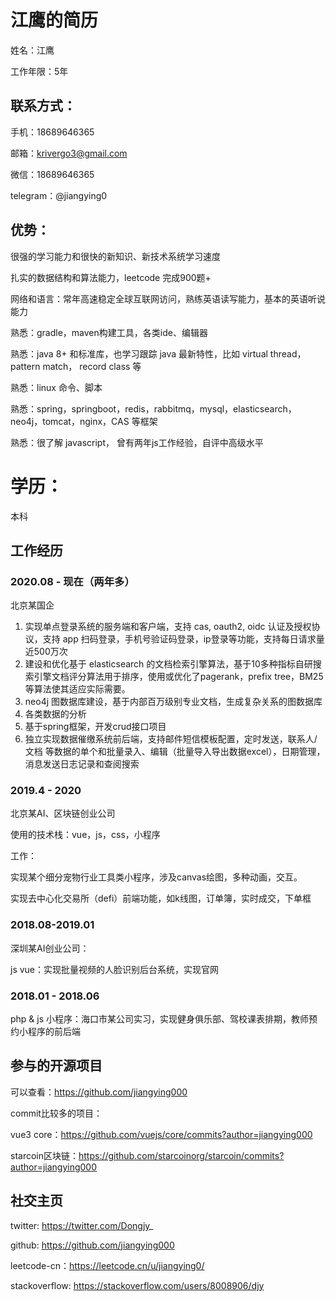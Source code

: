 # 江鹰的简历

姓名：江鹰

工作年限：5年

## 联系方式：

手机：18689646365

邮箱：krivergo3@gmail.com

微信：18689646365

telegram：@jiangying0

## 优势：

很强的学习能力和很快的新知识、新技术系统学习速度

扎实的数据结构和算法能力，leetcode 完成900题+

网络和语言：常年高速稳定全球互联网访问，熟练英语读写能力，基本的英语听说能力

熟悉：gradle，maven构建工具，各类ide、编辑器

熟悉：java 8+ 和标准库，也学习跟踪 java 最新特性，比如 virtual thread， pattern match， record class 等

熟悉：linux 命令、脚本

熟悉：spring，springboot，redis，rabbitmq，mysql，elasticsearch，neo4j，tomcat，nginx，CAS 等框架

熟悉：很了解 javascript， 曾有两年js工作经验，自评中高级水平

# 学历：
本科

## 工作经历

### 2020.08 - 现在（两年多）

北京某国企

1. 实现单点登录系统的服务端和客户端，支持 cas, oauth2, oidc 认证及授权协议，支持 app 扫码登录，手机号验证码登录，ip登录等功能，支持每日请求量近500万次
2. 建设和优化基于 elasticsearch 的文档检索引擎算法，基于10多种指标自研搜索引擎文档评分算法用于排序，使用或优化了pagerank，prefix tree，BM25等算法使其适应实际需要。
3. neo4j 图数据库建设，基于内部百万级别专业文档，生成复杂关系的图数据库
4. 各类数据的分析
5. 基于spring框架，开发crud接口项目
6. 独立实现数据催缴系统前后端，支持邮件短信模板配置，定时发送，联系人/文档 等数据的单个和批量录入、编辑（批量导入导出数据excel），日期管理，消息发送日志记录和查阅搜索


### 2019.4 - 2020

北京某AI、区块链创业公司

使用的技术栈：vue，js，css，小程序

工作：

实现某个细分宠物行业工具类小程序，涉及canvas绘图，多种动画，交互。

实现去中心化交易所（defi）前端功能，如k线图，订单簿，实时成交，下单框

### 2018.08-2019.01

深圳某AI创业公司：

js vue：实现批量视频的人脸识别后台系统，实现官网


### 2018.01 - 2018.06

php & js 小程序：海口市某公司实习，实现健身俱乐部、驾校课表排期，教师预约小程序的前后端

## 参与的开源项目
可以查看：https://github.com/jiangying000

commit比较多的项目：

vue3 core：https://github.com/vuejs/core/commits?author=jiangying000

starcoin区块链：https://github.com/starcoinorg/starcoin/commits?author=jiangying000

## 社交主页
twitter: https://twitter.com/Dongjy_

github: https://github.com/jiangying000

leetcode-cn：https://leetcode.cn/u/jiangying0/

stackoverflow: https://stackoverflow.com/users/8008906/djy
